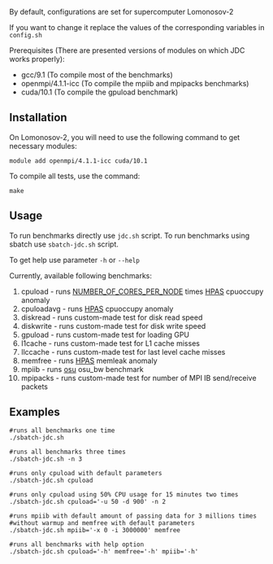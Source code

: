 By default, configurations are set for supercomputer Lomonosov-2

If you want to change it replace the values of the corresponding variables in `config.sh`

Prerequisites (There are presented versions of modules on which JDC works properly):
* gcc/9.1 (To compile most of the benchmarks)
* openmpi/4.1.1-icc (To compile the mpiib and mpipacks benchmarks)
* cuda/10.1 (To compile the gpuload benchmark)

Installation
------------
On Lomonosov-2, you will need to use the following command to get necessary modules:

    module add openmpi/4.1.1-icc cuda/10.1

To compile all tests, use the command:

    make

Usage
------------
To run benchmarks directly use `jdc.sh` script.
To run benchmarks using sbatch use `sbatch-jdc.sh` script.

To get help use parameter `-h` or `--help`


Currently, available following benchmarks:
1. cpuload - runs [NUMBER_OF_CORES_PER_NODE](https://github.com/KashinDanil/JDC/blob/3244eafabb43b89c17f47ffae34ac60257f25381/config.sh#L3) times [HPAS](https://github.com/peaclab/HPAS) cpuoccupy anomaly
2. cpuloadavg - runs [HPAS](https://github.com/peaclab/HPAS) cpuoccupy anomaly
3. diskread - runs custom-made test for disk read speed
4. diskwrite - runs custom-made test for disk write speed
5. gpuload - runs custom-made test for loading GPU
6. l1cache - runs custom-made test for L1 cache misses
7. llccache - runs custom-made test for last level cache misses
8. memfree - runs [HPAS](https://github.com/peaclab/HPAS) memleak anomaly
9. mpiib - runs [osu](https://mvapich.cse.ohio-state.edu/benchmarks/) osu_bw benchmark
10. mpipacks - runs custom-made test for number of MPI IB send/receive packets


Examples
------------
    #runs all benchmarks one time
    ./sbatch-jdc.sh

    #runs all benchmarks three times
    ./sbatch-jdc.sh -n 3
    
    #runs only cpuload with default parameters
    ./sbatch-jdc.sh cpuload
    
    #runs only cpuload using 50% CPU usage for 15 minutes two times
    ./sbatch-jdc.sh cpuload='-u 50 -d 900' -n 2
    
    #runs mpiib with default amount of passing data for 3 millions times
    #without warmup and memfree with default parameters
    ./sbatch-jdc.sh mpiib='-x 0 -i 3000000' memfree
    
    #runs all benchmarks with help option
    ./sbatch-jdc.sh cpuload='-h' memfree='-h' mpiib='-h'